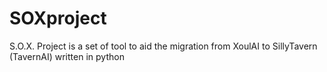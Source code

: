 # SOXproject
S.O.X. Project is a set of tool to aid the migration from XoulAI to SillyTavern (TavernAI) written in python
